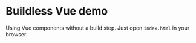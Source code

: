 # Buildless Vue demo

Using Vue components without a build step. Just open `index.html` in your browser.
